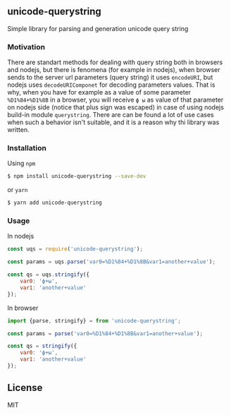 ## unicode-querystring

Simple library for parsing and generation unicode query string

### Motivation
There are standart methods for dealing with query string both in browsers and nodejs, but there is fenomena (for example in nodejs),
when browser sends to the server url parameters (query string) it uses `encodeURI`, but nodejs uses `decodeURIComponet` for decoding parameters values.
That is why, when you have for example as a value of some parameter `%D1%84+%D1%8B` in a browser, you will receive `ф ы` as value of that parameter on nodejs side
(notice that plus sign was escaped) in case of using nodejs build-in module `querystring`. There are can be found a lot of use cases when such a behavior isn't suitable,
and it is a reason why thi library was written.

### Installation
Using `npm`
```sh
$ npm install unicode-querystring --save-dev 
```
or `yarn`
```sh
$ yarn add unicode-querystring
```

### Usage
In nodejs
```js
const uqs = require('unicode-querystring');

const params = uqs.parse('var0=%D1%84+%D1%8B&var1=another+value');

const qs = uqs.stringify({
    var0: 'ф+ы',
    var1: 'another+value'
});
```

In browser
```js
import {parse, stringify} = from 'unicode-querystring';

const params = parse('var0=%D1%84+%D1%8B&var1=another+value');

const qs = stringify({
    var0: 'ф+ы',
    var1: 'another+value'
});
```

## License

MIT
